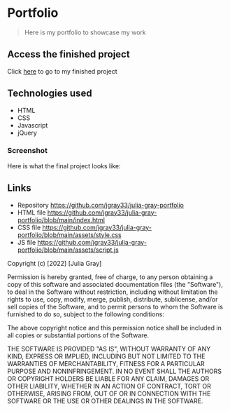 
# Portfolio 

> Here is my portfolio to showcase my work

## Access the finished project

Click [here](https://jgray33.github.io/julia-gray-portfolio/) to go to my finished project 

## Technologies used 

* HTML
* CSS
* Javascript 
* jQuery

### Screenshot 

Here is what the final project looks like:


## Links
- Repository https://github.com/jgray33/julia-gray-portfolio
- HTML file  https://github.com/jgray33/julia-gray-portfolio/blob/main/index.html
- CSS file https://github.com/jgray33/julia-gray-portfolio/blob/main/assets/style.css 
- JS file https://github.com/jgray33/julia-gray-portfolio/blob/main/assets/script.js 


Copyright (c) [2022] [Julia Gray]

Permission is hereby granted, free of charge, to any person obtaining a copy of this software and associated documentation files (the "Software"), to deal in the Software without restriction, including without limitation the rights to use, copy, modify, merge, publish, distribute, sublicense, and/or sell copies of the Software, and to permit persons to whom the Software is furnished to do so, subject to the following conditions:

The above copyright notice and this permission notice shall be included in all copies or substantial portions of the Software.

THE SOFTWARE IS PROVIDED "AS IS", WITHOUT WARRANTY OF ANY KIND, EXPRESS OR IMPLIED, INCLUDING BUT NOT LIMITED TO THE WARRANTIES OF MERCHANTABILITY, FITNESS FOR A PARTICULAR PURPOSE AND NONINFRINGEMENT. IN NO EVENT SHALL THE AUTHORS OR COPYRIGHT HOLDERS BE LIABLE FOR ANY CLAIM, DAMAGES OR OTHER LIABILITY, WHETHER IN AN ACTION OF CONTRACT, TORT OR OTHERWISE, ARISING FROM, OUT OF OR IN CONNECTION WITH THE SOFTWARE OR THE USE OR OTHER DEALINGS IN THE SOFTWARE.
